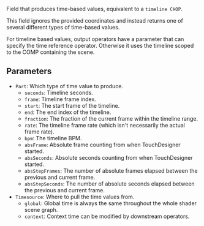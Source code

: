 Field that produces time-based values, equivalent to a `timeline CHOP`.

This field ignores the provided coordinates and instead returns one of several different types of time-based values.

For timeline based values, output operators have a parameter that can specify the time reference operator. Otherwise it uses the timeline scoped to the COMP containing the scene.

## Parameters

* `Part`: Which type of time value to produce.
  * `seconds`: Timeline seconds.
  * `frame`: Timeline frame index.
  * `start`: The start frame of the timeline.
  * `end`: The end index of the timeline.
  * `fraction`: The fraction of the current frame within the timeline range.
  * `rate`: The timeline frame rate (which isn't necessarily the actual frame rate).
  * `bpm`: The timeline BPM.
  * `absFrame`: Absolute frame counting from when TouchDesigner started.
  * `absSeconds`: Absolute seconds counting from when TouchDesigner started.
  * `absStepFrames`: The number of absolute frames elapsed between the previous and current frame.
  * `absStepSeconds`: The number of absolute seconds elapsed between the previous and current frame.
* `Timesource`: Where to pull the time values from.
  * `global`: Global time is always the same throughout the whole shader scene graph.
  * `context`: Context time can be modified by downstream operators.